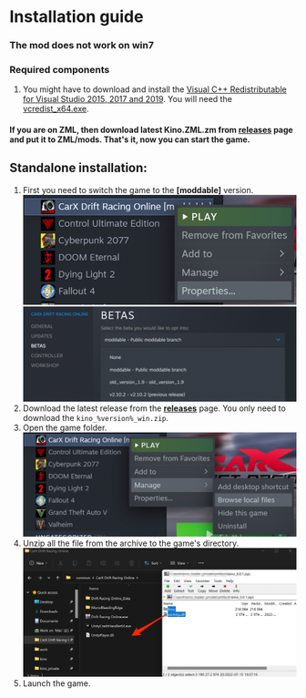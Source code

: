 # Installation guide

### The mod does not work on win7

### Required components

1. You might have to download and install the [Visual C++ Redistributable for Visual Studio 2015, 2017 and 2019](https://support.microsoft.com/en-us/help/2977003/the-latest-supported-visual-c-downloads). You will need the [vcredist_x64.exe](https://aka.ms/vs/16/release/vc_redist.x64.exe).

#### If you are on ZML, then download latest **Kino.ZML.zm** from [releases](https://github.com/trbflxr/kino_loader/releases) page and put it to **ZML/mods**. That's it, now you can start the game.

## Standalone installation:

1. First you need to switch the game to the **[moddable]** version.  
   ![steam_game_props](../../Images/steam_game_props.png)  
   ![steam_game_betas](../../Images/steam_game_betas.png)
2. Download the latest release from the **[releases](https://github.com/trbflxr/kino/releases)** page. You only need to download the `kino_%version%_win.zip`.
3. Open the game folder.  
   ![steam_game_browse](../../Images/steam_game_browse.png)
4. Unzip all the file from the archive to the game's directory.  
   ![loader_files_drag](../../Images/loader_files_drag.png)
5. Launch the game.
